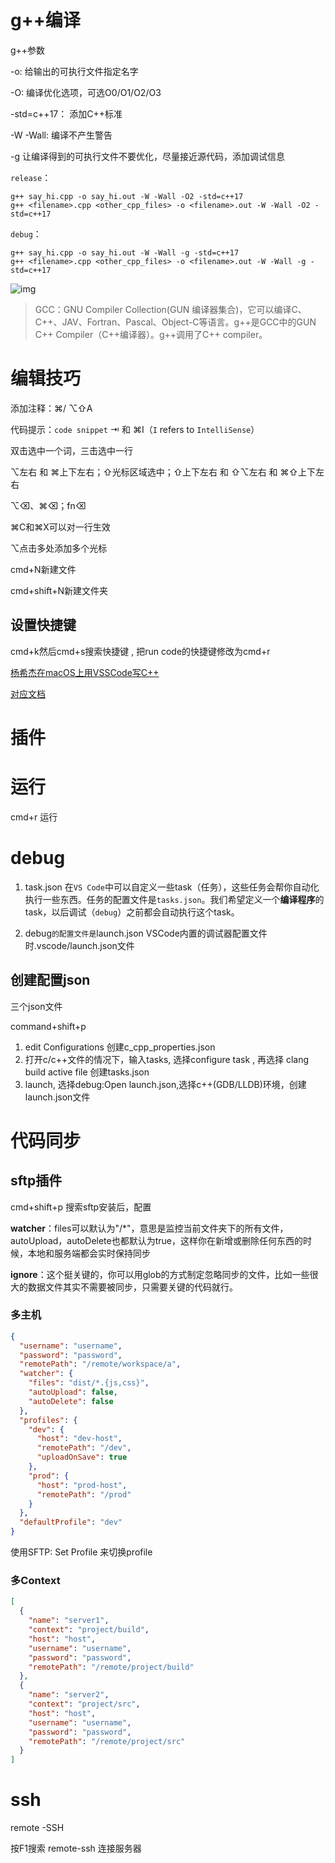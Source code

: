 

# g++编译

g++参数

-o:   给输出的可执行文件指定名字

-O:  编译优化选项，可选O0/O1/O2/O3

-std=c++17： 添加C++标准

-W -Wall:  编译不产生警告

-g 让编译得到的可执行文件不要优化，尽量接近源代码，添加调试信息



`release`：

```
g++ say_hi.cpp -o say_hi.out -W -Wall -O2 -std=c++17
g++ <filename>.cpp <other_cpp_files> -o <filename>.out -W -Wall -O2 -std=c++17
```

`debug`：

```
g++ say_hi.cpp -o say_hi.out -W -Wall -g -std=c++17
g++ <filename>.cpp <other_cpp_files> -o <filename>.out -W -Wall -g -std=c++17
```



![img](https://piggo-picture.oss-cn-hangzhou.aliyuncs.com/16023410133021.jpg)

> GCC：GNU Compiler Collection(GUN 编译器集合)，它可以编译C、C++、JAV、Fortran、Pascal、Object-C等语言。g++是GCC中的GUN C++ Compiler（C++编译器）。g++调用了C++ compiler。

# 编辑技巧

添加注释：⌘/ ⌥⇧A

代码提示：`code snippet` ⇥ 和 ⌘I（`I` refers to `IntelliSense`）

双击选中一个词，三击选中一行

⌥左右 和 ⌘上下左右；⇧光标区域选中；⇧上下左右 和 ⇧⌥左右 和 ⌘⇧上下左右

⌥⌫、⌘⌫；fn⌫

⌘C和⌘X可以对一行生效

⌥点击多处添加多个光标

cmd+N新建文件

cmd+shift+N新建文件夹

## 设置快捷键

cmd+k然后cmd+s搜索快捷键 , 把run code的快捷键修改为cmd+r



[杨希杰在macOS上用VSSCode写C++](https://www.bilibili.com/video/BV1g54y1s74Z/?spm_id_from=333.788&vd_source=fa2aaef8ece31d2c310d46092c301b46)

[对应文档](https://yang-xijie.github.io/LECTURE/vscode-cpp/5_%E5%BC%80%E5%90%AFVSCode%E7%9A%84%E5%A4%A7%E9%97%A8/)



# 插件

# 运行

cmd+r 运行

# debug

1. task.json 在`VS Code`中可以自定义一些task（任务），这些任务会帮你自动化执行一些东西。任务的配置文件是`tasks.json`。我们希望定义一个**编译程序**的task，以后调试（`debug`）之前都会自动执行这个task。

2. debug`的配置文件是`launch.json
   VSCode内置的调试器配置文件时.vscode/launch.json文件

## 创建配置json

三个json文件

command+shift+p   

1. edit Configurations   创建c_cpp_properties.json
2. 打开c/c++文件的情况下，输入tasks, 选择configure task , 再选择 clang build active file 创建tasks.json
3. launch,      选择debug:Open launch.json,选择c++(GDB/LLDB)环境，创建launch.json文件

# 代码同步

## sftp插件

cmd+shift+p 搜索sftp安装后，配置

**watcher**：files可以默认为"/*"，意思是监控当前文件夹下的所有文件，autoUpload，autoDelete也都默认为true，这样你在新增或删除任何东西的时候，本地和服务端都会实时保持同步

**ignore**：这个挺关键的，你可以用glob的方式制定忽略同步的文件，比如一些很大的数据文件其实不需要被同步，只需要关键的代码就行。

### 多主机

```json
{
  "username": "username",
  "password": "password",
  "remotePath": "/remote/workspace/a",
  "watcher": {
    "files": "dist/*.{js,css}",
    "autoUpload": false,
    "autoDelete": false
  },
  "profiles": {
    "dev": {
      "host": "dev-host",
      "remotePath": "/dev",
      "uploadOnSave": true
    },
    "prod": {
      "host": "prod-host",
      "remotePath": "/prod"
    }
  },
  "defaultProfile": "dev"
}
```

使用SFTP: Set Profile 来切换profile

### 多Context

```json
[
  {
    "name": "server1",
    "context": "project/build",
    "host": "host",
    "username": "username",
    "password": "password",
    "remotePath": "/remote/project/build"
  },
  {
    "name": "server2",
    "context": "project/src",
    "host": "host",
    "username": "username",
    "password": "password",
    "remotePath": "/remote/project/src"
  }
]
```

# ssh

remote -SSH

按F1搜索 remote-ssh 连接服务器
